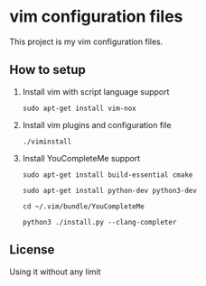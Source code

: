 # vim configuration files
This project is my vim configuration files.
## How to setup
1. Install vim with script language support

    `sudo apt-get install vim-nox`
    
2. Install vim plugins and configuration file

    `./viminstall`
    
3. Install YouCompleteMe support

    `sudo apt-get install build-essential cmake`
    
    `sudo apt-get install python-dev python3-dev`
    
    `cd ~/.vim/bundle/YouCompleteMe`
    
    `python3 ./install.py --clang-completer`

     
## License
Using it without any limit

